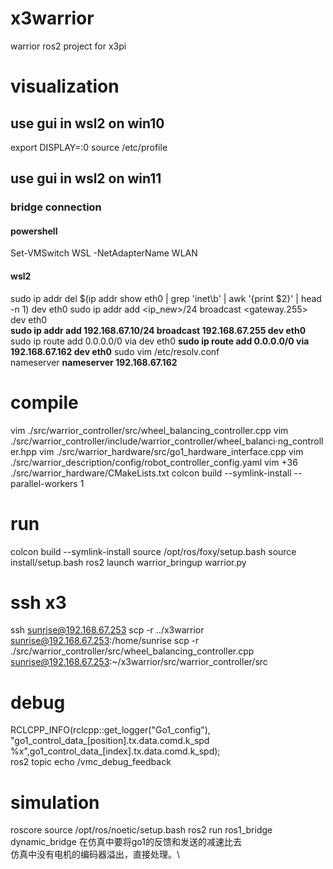 # x3warrior
warrior ros2 project for x3pi 

# visualization
## use gui in wsl2 on win10
export DISPLAY=<wsl ipv4>:0
source /etc/profile
## use gui in wsl2 on win11
### bridge connection
#### powershell
Set-VMSwitch WSL -NetAdapterName WLAN 
#### wsl2
sudo ip addr del $(ip addr show eth0 | grep 'inet\b' | awk '{print $2}' | head -n 1) dev eth0
sudo ip addr add <ip_new>/24 broadcast <gateway.255> dev eth0  
**sudo ip addr add 192.168.67.10/24 broadcast 192.168.67.255 dev eth0**
sudo ip route add 0.0.0.0/0 via <gateway> dev eth0 
**sudo ip route add 0.0.0.0/0 via 192.168.67.162 dev eth0**
sudo vim /etc/resolv.conf  
nameserver <gateway>
**nameserver 192.168.67.162**

# compile
vim ./src/warrior_controller/src/wheel_balancing_controller.cpp
vim ./src/warrior_controller/include/warrior_controller/wheel_balanci·ng_controller.hpp 
vim ./src/warrior_hardware/src/go1_hardware_interface.cpp
vim ./src/warrior_description/config/robot_controller_config.yaml
vim +36 ./src/warrior_hardware/CMakeLists.txt
colcon build --symlink-install --parallel-workers 1

# run
colcon build --symlink-install
source /opt/ros/foxy/setup.bash
source install/setup.bash
ros2 launch warrior_bringup warrior.py

# ssh x3
ssh sunrise@192.168.67.253
scp -r ../x3warrior sunrise@192.168.67.253:/home/sunrise
scp -r ./src/warrior_controller/src/wheel_balancing_controller.cpp  sunrise@192.168.67.253:~/x3warrior/src/warrior_controller/src
# debug
RCLCPP_INFO(rclcpp::get_logger("Go1_config"), "go1_control_data_[position].tx.data.comd.k_spd %x",go1_control_data_[index].tx.data.comd.k_spd);    
ros2 topic echo /vmc_debug_feedback

# simulation
roscore
source /opt/ros/noetic/setup.bash
ros2 run ros1_bridge dynamic_bridge
在仿真中要将go1的反馈和发送的减速比去 \
仿真中没有电机的编码器溢出，直接处理。\
